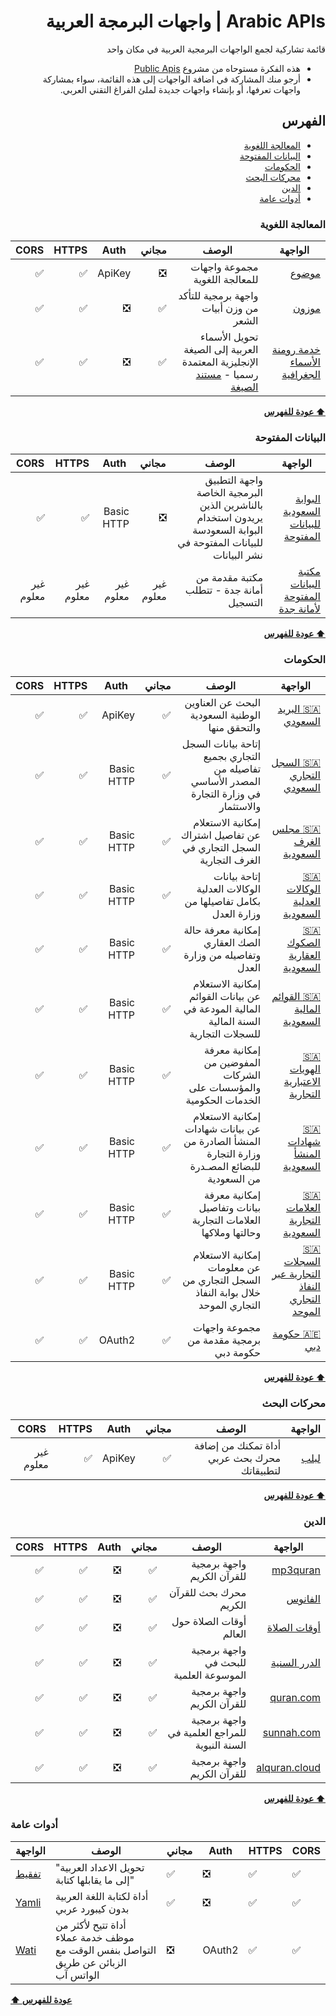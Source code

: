 <div dir = rtl>

# Arabic APIs | واجهات البرمجة العربية
قائمة تشاركية لجمع الواجهات البرمجية العربية في مكان واحد

- هذه الفكرة مستوحاه من مشروع [Public Apis](https://github.com/public-apis/public-apis)
- أرجو منك المشاركة في اضافة الواجهات إلى هذه القائمة، سواء بمشاركة واجهات تعرفها، أو بإنشاء واجهات جديدة لملئ الفراغ التقني العربي.


## الفهرس
* [المعالجة اللغوية](#المعالجة-اللغوية)
* [البيانات المفتوحة](#البيانات-المفتوحة)
* [الحكومات](#الحكومات)
* [محركات البحث](#محركات-البحث)
* [الدين](#الدين)
* [أدوات عامة](#أدوات-عامة)

### المعالجة اللغوية
الواجهة | الوصف | مجاني | Auth | HTTPS | CORS |
|---|---|---|---|---|---|
| [موضوع](https://ai.mawdoo3.com/) | مجموعة واجهات للمعالجة اللغوية | :negative_squared_cross_mark: | ApiKey | :white_check_mark: | :white_check_mark: |
| [موزون](https://موزون.com/api/) | واجهة برمجية للتأكد من وزن أبيات الشعر | :white_check_mark: | :negative_squared_cross_mark: | :white_check_mark: | :white_check_mark: |
| [خدمة رومنة الأسماء الجغرافية](https://api.gasgi.gov.sa/) | تحويل الأسماء العربية إلى الصيغة الإنجليزية المعتمدة رسميا - [مستند الصيغة](https://api.gasgi.gov.sa/Files/Romamization%20book_AR.pdf) | :white_check_mark: | :negative_squared_cross_mark: | :white_check_mark: | :white_check_mark: |

**[⬆ عودة للفهرس](#الفهرس)**

### البيانات المفتوحة
الواجهة | الوصف | مجاني | Auth | HTTPS | CORS |
|---|---|---|---|---|---|
| [البوابة السعودية للبيانات المفتوحة](https://data.gov.sa/ar/puplishers-apis) | واجهة التطبيق البرمجية الخاصة بالناشرين الذين يريدون استخدام البوابة السعودسة للبيانات المفتوحة في نشر البيانات | :negative_squared_cross_mark: | Basic HTTP | :white_check_mark: | :white_check_mark: |
| [مكتبة البيانات المفتوحة لأمانة جدة](https://services.jeddah.gov.sa/OpenData/Default.aspx) | مكتبة مقدمة من أمانة جدة - تتطلب التسجيل | غير معلوم | غير معلوم | غير معلوم | غير معلوم |

**[⬆ عودة للفهرس](#الفهرس)**

### الحكومات
الواجهة | الوصف | مجاني | Auth | HTTPS | CORS |
|---|---|---|---|---|---|
| [🇸🇦 البريد السعودي](https://api.address.gov.sa/) | البحث عن العناوين الوطنية السعودية والتحقق منها | :white_check_mark: | ApiKey | :white_check_mark: | :white_check_mark: |
| [🇸🇦 السجل التجاري السعودي](https://developer.wathq.sa/ar/api/16) | إتاحة بيانات السجل التجاري بجميع تفاصيله من المصدر الأساسي في وزارة التجارة والاستثمار | :white_check_mark: | Basic HTTP | :white_check_mark: | :white_check_mark: |
| [🇸🇦 مجلس الغرف السعودية](https://developer.wathq.sa/ar/api/15) | إمكانية الاستعلام عن تفاصيل اشتراك السجل التجاري في الغرف التجارية | :white_check_mark: | Basic HTTP | :white_check_mark: | :white_check_mark: |
| [🇸🇦 الوكالات العدلية السعودية](https://developer.wathq.sa/ar/api/14) | إتاحة بيانات الوكالات العدلية بكامل تفاصيلها من وزارة العدل | :white_check_mark: | Basic HTTP | :white_check_mark: | :white_check_mark: |
| [🇸🇦 الصكوك العقارية السعودية](https://developer.wathq.sa/ar/api/13) | إمكانية معرفة حالة الصك العقاري وتفاصيله من وزارة العدل | :white_check_mark: | Basic HTTP | :white_check_mark: | :white_check_mark: |
| [🇸🇦 القوائم المالية السعودية](https://developer.wathq.sa/ar/api/12) | إمكانية الاستعلام عن بيانات القوائم المالية المودعة في السنة المالية للسجلات التجارية | :white_check_mark: | Basic HTTP | :white_check_mark: | :white_check_mark: |
| [🇸🇦 الهويات الاعتبارية التجارية](https://developer.wathq.sa/ar/api/11) | إمكانية معرفة المفوضين من الشركات والمؤسسات على الخدمات الحكومية | :white_check_mark: | Basic HTTP | :white_check_mark: | :white_check_mark: |
| [🇸🇦 شهادات المنشأ السعودية](https://developer.wathq.sa/ar/api/9) | إمكانية الاستعلام عن بيانات شهادات المنشأ الصادرة من وزارة التجارة للبضائع المصـدرة من السعودية | :white_check_mark: | Basic HTTP | :white_check_mark: | :white_check_mark: |
| [🇸🇦 العلامات التجارية السعودية](https://developer.wathq.sa/ar/api/10) | إمكانية معرفة بيانات وتفاصيل العلامات التجارية وحالتها وملاكها | :white_check_mark: | Basic HTTP | :white_check_mark: | :white_check_mark: |
| [🇸🇦 السجلات التجارية عبر النفاذ التجاري الموحد](https://developer.wathq.sa/ar/api/19) | إمكانية الاستعلام عن معلومات السجل التجاري من خلال بوابة النفاذ التجاري الموحد | :white_check_mark: | Basic HTTP | :white_check_mark: | :white_check_mark: |
| [🇦🇪 حكومة دبي](https://services.jeddah.gov.sa/OpenData/Default.aspx) | مجموعة واجهات برمجية مقدمة من حكومة دبي | :white_check_mark: | OAuth2 | :white_check_mark: | :white_check_mark: |

**[⬆ عودة للفهرس](#الفهرس)**

### محركات البحث
الواجهة | الوصف | مجاني | Auth | HTTPS | CORS |
|---|---|---|---|---|---|
| [لبلب](https://solutions.lableb.com/en/doc/rest/v2-beta/getting-started) | أداة تمكنك من إضافة محرك بحث عربي لتطبيقاتك | :white_check_mark: | ApiKey | :white_check_mark: | غير معلوم |

**[⬆ عودة للفهرس](#الفهرس)**

### الدين
الواجهة | الوصف | مجاني | Auth | HTTPS | CORS |
|---|---|---|---|---|---|
| [mp3quran](https://www.mp3quran.net/api/) | واجهة برمجية للقرآن الكريم | :white_check_mark: | :negative_squared_cross_mark: | :white_check_mark: | :white_check_mark: |
| [الفانوس](https://www.alfanous.org/api-doc/) | محرك بحث للقرآن الكريم | :white_check_mark: | :negative_squared_cross_mark: | :white_check_mark: | :white_check_mark: |
| [أوقات الصلاة](https://awkat-salat.org/api) | أوقات الصلاة حول العالم | :white_check_mark: | :negative_squared_cross_mark: | :white_check_mark: | :white_check_mark: |
| [الدرر السنية](https://www.dorar.net/article/389/%D8%AE%D8%AF%D9%85%D8%A9-%D9%88%D8%A7%D8%AC%D9%87%D8%A9-%D8%A7%D9%84%D9%85%D9%88%D8%B3%D9%88%D8%B9%D8%A9-%D8%A7%D9%84%D8%AD%D8%AF%D9%8A%D8%AB%D9%8A%D8%A9-API) | واجهة برمجية للبحث في الموسوعة العلمية | :white_check_mark: | :negative_squared_cross_mark: | :white_check_mark: | :white_check_mark: |
| [quran.com](https://quran.api-docs.io/v3/getting-started/introduction) | واجهة برمجية للقرآن الكريم | :white_check_mark: | :negative_squared_cross_mark: | :white_check_mark: | :white_check_mark: |
| [sunnah.com](https://sunnah.api-docs.io/1.0/getting-started/introduction) | واجهة برمجية للمراجع العلمية في السنة النبوية | :white_check_mark: | :negative_squared_cross_mark: | :white_check_mark: | :white_check_mark: |
| [alquran.cloud](https://alquran.cloud/api) | واجهة برمجية للقرآن الكريم | :white_check_mark: | :negative_squared_cross_mark: | :white_check_mark: | :white_check_mark: |


**[⬆ عودة للفهرس](#الفهرس)**

</div>

### أدوات عامة
الواجهة | الوصف | مجاني | Auth | HTTPS | CORS |
|---|---|---|---|---|---|
| [تفقيط](https://rapidapi.com/postscripter/api/tafqit) | "تحويل الاعداد العربية إلى ما يقابلها كتابة" | :white_check_mark: | :negative_squared_cross_mark: | :white_check_mark: | :white_check_mark: |
| [Yamli](https://www.yamli.com/api/ar/) | أداة لكتابة اللغة العربية بدون كيبورد عربي | :white_check_mark: | :negative_squared_cross_mark: | :white_check_mark: | :white_check_mark: |
| [Wati](https://docs.wati.io/reference#introduction) | أداة تتيح لأكثر من موظف خدمة عملاء التواصل بنفس الوقت مع الزبائن عن طريق الواتس آب | :negative_squared_cross_mark: | OAuth2 | :white_check_mark: | :white_check_mark: |

**[⬆ عودة للفهرس](#الفهرس)**

